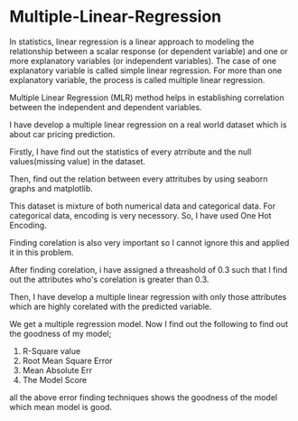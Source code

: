 # Multiple-Linear-Regression
In statistics, linear regression is a linear approach to modeling the relationship between a scalar response (or dependent variable) and one or more explanatory variables (or independent variables). The case of one explanatory variable is called simple linear regression. For more than one explanatory variable, the process is called multiple linear regression.

Multiple Linear Regression (MLR) method helps in establishing correlation between the independent and dependent variables.

I have develop a multiple linear regression on a real world dataset which is about car pricing prediction.

Firstly, I have find out the statistics of every atrribute and the null values(missing value) in the dataset.

Then, find out the relation between every attritubes by using seaborn graphs and matplotlib.

This dataset is mixture of both numerical data and categorical data. For categorical data, encoding is very necessory.
So, I have used One Hot Encoding.

Finding corelation is also very important so I cannot ignore this and applied it in this problem.

After finding corelation, i have assigned a threashold of 0.3 such that I find out the attributes who's corelation is greater than 0.3.

Then, I have develop a multiple linear regression with only those attributes which are highly corelated with the predicted variable.

We get a multiple regression model. Now I find out the following to find out the goodness of my model;
1. R-Square value
2. Root Mean Square Error
3. Mean Absolute Err
4. The Model Score

all the above error finding techniques shows the goodness of the model which mean model is good.
